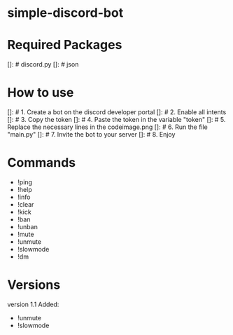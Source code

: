 # simple-discord-bot

# Required Packages
[]: # discord.py
[]: # json

# How to use
[]: # 1. Create a bot on the discord developer portal
[]: # 2. Enable all intents
[]: # 3. Copy the token
[]: # 4. Paste the token in the variable "token"
[]: # 5. Replace the necessary lines in the codeimage.png
[]: # 6. Run the file "main.py"
[]: # 7. Invite the bot to your server
[]: # 8. Enjoy

# Commands
- !ping
- !help
- !info
- !clear
- !kick
- !ban
- !unban
- !mute
- !unmute
- !slowmode
- !dm

# Versions
version 1.1
Added:
- !unmute
- !slowmode


